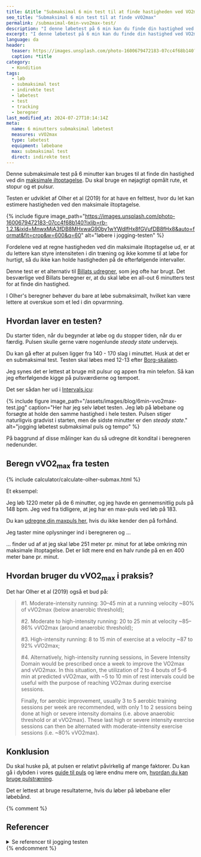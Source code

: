 ```yaml
---
title: &title "️Submaksimal 6 min test til at finde hastigheden ved VO2max"
seo_title: "️Submaksimal 6 min test til at finde vVO2max"
permalink: /submaximal-6min-vvo2max-test/
description: "I denne løbetest på 6 min kan du finde din hastighed ved VO2max. Du skal bare bruge en nøjagtigt opmålt rute, et stopur og et pulsur."
excerpt: "I denne løbetest på 6 min kan du finde din hastighed ved VO2max. Du skal bare bruge en nøjagtigt opmålt rute, et stopur og et pulsur."
language: da
header:
  teaser: https://images.unsplash.com/photo-1600679472183-07cc4f68b140?ixlib=rb-1.2.1&ixid=MnwxMjA3fDB8MHxwaG90by1wYWdlfHx8fGVufDB8fHx8&auto=format&fit=crop&h=300&w=400&q=10
  caption: *title
category:
  - Kondition
tags:
  - løb
  - submaksimal test
  - indirekte test
  - løbetest
  - test
  - tracking
  - beregner
last_modified_at: 2024-07-27T10:14:14Z
meta:
  name: 6 minutters submaksimal løbetest
  measures: vVO2max
  type: løbetest
  equipment: løbebane
  max: submaksimal test
  direct: indirekte test
---
```


Denne submaksimale test på 6 minutter kan bruges til at finde din hastighed ved din [maksimale iltoptagelse](/maksimale-iltoptagelse-vo2max/). Du skal bruge en nøjagtigt opmålt rute, et stopur og et pulsur.

Testen er udviklet af Olher et al (2019) for at have en felttest, hvor du let kan estimere hastigheden ved den maksimale iltoptagelse.

{% include figure image_path="https://images.unsplash.com/photo-1600679472183-07cc4f68b140?ixlib=rb-1.2.1&ixid=MnwxMjA3fDB8MHxwaG90by1wYWdlfHx8fGVufDB8fHx8&auto=format&fit=crop&w=600&q=60" alt="løbere i jogging-testen" %}

Fordelene ved at regne hastigheden ved din maksimale iltoptagelse ud, er at du lettere kan styre intensiteten i din træning og ikke komme til at løbe for hurtigt, så du ikke kan holde hastigheden på de efterfølgende intervaller.

Denne test er et alternativ til [Billats udregner](/billat-vvovmax-tlimvo2max/), som jeg ofte har brugt. Det besværlige ved Billats beregner er, at du skal løbe en all-out 6 minutters test for at finde din hastighed.

I Olher's beregner behøver du bare at løbe submaksimalt, hvilket kan være lettere at overskue som et led i din opvarmning.

## Hvordan laver en testen?

Du starter tiden, når du begynder at løbe og du stopper tiden, når du er færdig. Pulsen skulle gerne være nogenlunde _steady state_ undervejs.

Du kan gå efter at pulsen ligger fra 140 - 170 slag i minuttet. Husk at det er en submaksimal test. Testen skal løbes med 12-13 efter [Borg-skalaen](/borg-skala/).

Jeg synes det er lettest at bruge mit pulsur og appen fra min telefon. Så kan jeg efterfølgende kigge på pulsværdierne og tempoet.

Det ser sådan her ud i [Intervals.icu](/intervals-icu-begynderguide/):

{% include figure image_path="/assets/images/blog/6min-vvo2max-test.jpg" caption="Her har jeg selv løbet testen. Jeg løb på løbebane og forsøgte at holde den samme hastighed i hele testen. Pulsen stiger naturligvis gradvist i starten, men de sidste minutter er den _steady state_." alt="jogging løbetest submaksimal puls og tempo" %}

På baggrund af disse målinger kan du så udregne dit kondital i beregneren nedenunder.

## Beregn vVO2<sub>max</sub> fra testen

{% include calculator/calculate-olher-submax.html %}

Et eksempel:

Jeg løb 1220 meter på de 6 minutter, og jeg havde en gennemsnitlig puls på 148 bpm. Jeg ved fra tidligere, at jeg har en max-puls ved løb på 183.

Du kan [udregne din maxpuls her](/test-max-puls/), hvis du ikke kender den på forhånd.

Jeg taster mine oplysninger ind i beregneren og ...

... finder ud af at jeg skal løbe 251 meter pr. minut for at løbe omkring min maksimale iltoptagelse. Det er lidt mere end en halv runde på en en 400 meter bane pr. minut.

## Hvordan bruger du vVO2<sub>max</sub> i praksis?

Det har Olher et al (2019) også et bud på:

> #1. Moderate-intensity running: 30–45 min at a running velocity ~80% of vVO2max (below anaerobic threshold);
>
> #2. Moderate to high-intensity running: 20 to 25 min at velocity ~85–86% vVO2max (around anaerobic threshold);
>
> #3. High-intensity running: 8 to 15 min of exercise at a velocity ~87 to 92% vVO2max;
>
> #4. Alternatively, high-intensity running sessions, in Severe Intensity Domain would be prescribed once a week to improve the VO2max and vVO2max. In this situation, the utilization of 2 to 4 bouts of 5–6 min at predicted vVO2max, with ~5 to 10 min of rest intervals could be useful with the purpose of reaching VO2max during exercise sessions.
>
> Finally, for aerobic improvement, usually 3 to 5 aerobic training sessions per week are recommended, with only 1 to 2 sessions being done at high or severe intensity domains (i.e. above anaerobic threshold or at vVO2max). These last high or severe intensity exercise sessions can then be alternated with moderate-intensity exercise sessions (i.e. ~80% vVO2max).

## Konklusion

Du skal huske på, at pulsen er relativt påvirkelig af mange faktorer. Du kan gå i dybden i vores [guide til puls](/puls/) og lære endnu mere om, [hvordan du kan bruge pulstræning](/pulstraening/).

Det er lettest at bruge resultaterne, hvis du løber på løbebane eller løbebånd.

{% comment %}

## Referencer

<details markdown="1">
  <summary>Se referencer til jogging testen</summary>

- Ferrar, Katia, Harrison Evans, Ashleigh Smith, Gaynor Parfitt, og Roger Eston. 2014. “A Systematic Review and Meta-Analysis of Submaximal Exercise-Based Equations to Predict Maximal Oxygen Uptake in Young People”. Pediatric exercise science 26 (april). <https://doi.org/10.1123/pes.2013-0153>.
- George, James, P. Vehrs, Phillip Allsen, Gilbert Fellingham, og A. Fisher. 1993. “VO2 max estimation from a submaximal 1-mile track jog for fit college age individuals”. Medicine and science in sports and exercise 25 (april): 401–6. <https://doi.org/10.1249/00005768-199303000-00017>.
- Hunt, Brian, James George, P. Vehrs, A. Fisher, og Gilbert Fellingham. 2000. “Validity of a Submaximal 1-Mile Track Jog Test in Predicting VO 2 max in Fit Teenagers”. Pediatric exercise science 12 (februar): 80–90. <https://doi.org/10.1123/pes.12.1.80>.
</details>
{% endcomment %}